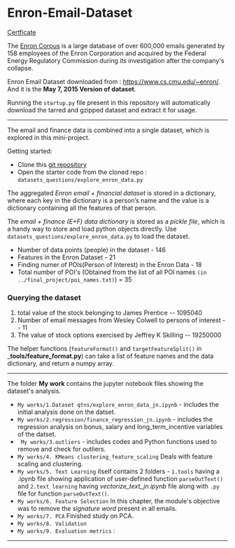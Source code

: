 # Enron-Email-Dataset

[Certficate](https://tinyurl.com/58kks2dd)

The [Enron Corpus](https://en.wikipedia.org/wiki/Enron_Corpus) is a large database of over 600,000 emails generated by 158 employees of the Enron Corporation and acquired by the Federal Energy Regulatory Commission during its investigation after the company's collapse.

Enron Email Dataset downloaded from : https://www.cs.cmu.edu/~enron/.  
And it is the __May 7, 2015 Version of dataset__.

Running the `startup.py` file present in this repository will automatically download the tarred and gzipped dataset and extract it for usage.  

***
 The email and finance data is combined into a single dataset, which is explored in this mini-project.

Getting started:

- Clone this [git repository](https://github.com/udacity/ud120-projects)
- Open the starter code from the cloned repo : ```datasets_questions/explore_enron_data.py```

The aggregated _Enron email + financial dataset_ is stored in a dictionary, where each key in the dictionary is a person’s name and the value is a dictionary containing all the features of that person.   
 
The _email + finance (E+F) data dictionary_ is stored as a _pickle file_, which is a handy way to store and load python objects directly. Use ```datasets_questions/explore_enron_data.py``` to load the dataset.

* Number of data points (people) in the dataset - 146
* Features in the Enron Dataset - 21  
* Finding numer of POIs(Person of Interest) in the Enron Data - 18
* Total number of POI's (Obtained from the list of all POI names ```(in ../final_project/poi_names.txt)```) = 35

### Querying the dataset
1.  total value of the stock belonging to James Prentice -- 1095040
2.  Number of email messages from Wesley Colwell to persons of interest -- 11
3.  The value of stock options exercised by Jeffrey K Skilling -- 19250000


The helper functions (```featureFormat()``` and ```targetFeatureSplit()``` in ___tools/feature_format.py__) can take a list of feature names and the data dictionary, and return a numpy array.

***

The folder __My work__ contains the jupyter notebook files showing the dataset's analysis.  
* ```My works/1.Dataset qtns/explore_enron_data_jn.ipynb``` - includes the initial analysis done on the datset.
* ```My works/2.regression/finance_regression_jn.ipynb``` - includes the regression analysis on bonus, salary and long_term_incentive variables of the datset.  
* ``` My works/3.outliers``` - includes codes and Python functions used to remove and check for outliers.  
* ```My works/4. KMeans clustering_feature_scaling``` Deals with feature scaling and clustering.  
* ```My works/5. Text Learning``` itself contains 2 folders - ```1.tools``` having a .ipynb file showing application of user-defined function ```parseOutText()``` and ```2.text learning``` having _vectorize_text_jn.ipynb_ file along with ```.py``` file for function ```parseOutText()```.
* ```My works/6. Feature Selection``` In this chapter, the module's objective was to remove the _signature word_ present in all emails.  
* ```My works/7. PCA``` Finished study on PCA.
* ``````My works/8. Validation`````` 
* ```My works/9. Evaluation metrics``` : 

***

